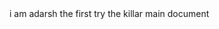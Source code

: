 <html>
  <head>
    i am adarsh the first try
    <head>
			<body> the killar   main document    </body>
			</html>
